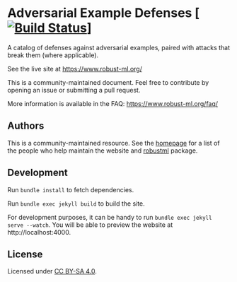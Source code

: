 # Adversarial Example Defenses [[![Build Status](https://travis-ci.com/robust-ml/robust-ml.github.io.svg?branch=master)](https://travis-ci.com/robust-ml/robust-ml.github.io)]

A catalog of defenses against adversarial examples, paired with attacks that
break them (where applicable).

See the live site at https://www.robust-ml.org/

This is a community-maintained document. Feel free to contribute by opening an
issue or submitting a pull request.

More information is available in the FAQ:
https://www.robust-ml.org/faq/

## Authors

This is a community-maintained resource. See the [homepage] for a list of the
people who help maintain the website and [robustml] package.

[homepage]: https://www.robust-ml.org/
[robustml]: https://github.com/robust-ml/robustml

## Development

Run `bundle install` to fetch dependencies.

Run `bundle exec jekyll build` to build the site.

For development purposes, it can be handy to run `bundle exec jekyll serve
--watch`. You will be able to preview the website at http://localhost:4000.

## License

Licensed under [CC BY-SA 4.0](LICENSE.txt).
